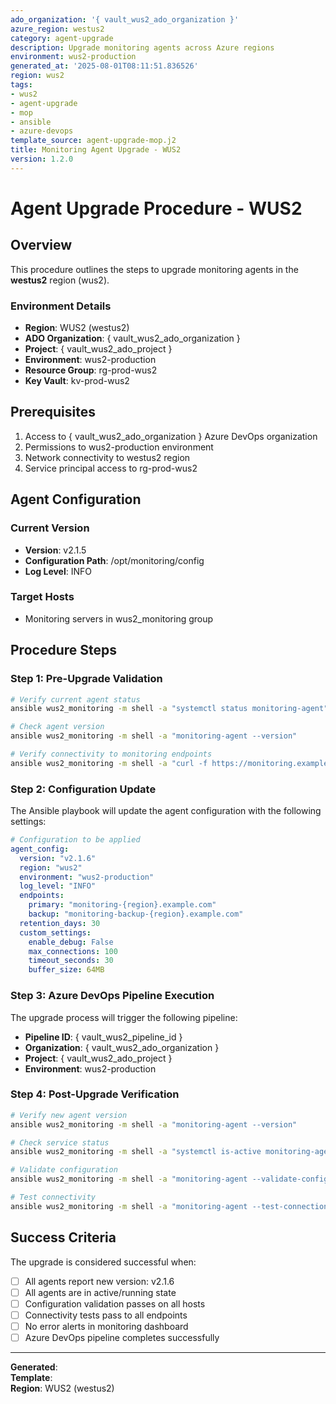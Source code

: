 ```yaml
---
ado_organization: '{ vault_wus2_ado_organization }'
azure_region: westus2
category: agent-upgrade
description: Upgrade monitoring agents across Azure regions
environment: wus2-production
generated_at: '2025-08-01T08:11:51.836526'
region: wus2
tags:
- wus2
- agent-upgrade
- mop
- ansible
- azure-devops
template_source: agent-upgrade-mop.j2
title: Monitoring Agent Upgrade - WUS2
version: 1.2.0
---
```


# Agent Upgrade Procedure - WUS2

## Overview

This procedure outlines the steps to upgrade monitoring agents in the **westus2** region (wus2).

### Environment Details

- **Region**: WUS2 (westus2)
- **ADO Organization**: { vault_wus2_ado_organization }
- **Project**: { vault_wus2_ado_project }
- **Environment**: wus2-production
- **Resource Group**: rg-prod-wus2
- **Key Vault**: kv-prod-wus2

## Prerequisites

1. Access to { vault_wus2_ado_organization } Azure DevOps organization
2. Permissions to wus2-production environment
3. Network connectivity to westus2 region
4. Service principal access to rg-prod-wus2

## Agent Configuration

### Current Version
- **Version**: v2.1.5
- **Configuration Path**: /opt/monitoring/config
- **Log Level**: INFO

### Target Hosts
- Monitoring servers in wus2_monitoring group

## Procedure Steps

### Step 1: Pre-Upgrade Validation

```bash
# Verify current agent status
ansible wus2_monitoring -m shell -a "systemctl status monitoring-agent"

# Check agent version
ansible wus2_monitoring -m shell -a "monitoring-agent --version"

# Verify connectivity to monitoring endpoints
ansible wus2_monitoring -m shell -a "curl -f https://monitoring.example.com/health"
```

### Step 2: Configuration Update

The Ansible playbook will update the agent configuration with the following settings:

```yaml
# Configuration to be applied
agent_config:
  version: "v2.1.6"
  region: "wus2"
  environment: "wus2-production"
  log_level: "INFO"
  endpoints:
    primary: "monitoring-{region}.example.com"
    backup: "monitoring-backup-{region}.example.com"
  retention_days: 30
  custom_settings:
    enable_debug: False
    max_connections: 100
    timeout_seconds: 30
    buffer_size: 64MB
```

### Step 3: Azure DevOps Pipeline Execution

The upgrade process will trigger the following pipeline:

- **Pipeline ID**: { vault_wus2_pipeline_id }
- **Organization**: { vault_wus2_ado_organization }
- **Project**: { vault_wus2_ado_project }
- **Environment**: wus2-production

### Step 4: Post-Upgrade Verification

```bash
# Verify new agent version
ansible wus2_monitoring -m shell -a "monitoring-agent --version"

# Check service status
ansible wus2_monitoring -m shell -a "systemctl is-active monitoring-agent"

# Validate configuration
ansible wus2_monitoring -m shell -a "monitoring-agent --validate-config"

# Test connectivity
ansible wus2_monitoring -m shell -a "monitoring-agent --test-connection"
```

## Success Criteria

The upgrade is considered successful when:

- [ ] All agents report new version: v2.1.6
- [ ] All agents are in active/running state
- [ ] Configuration validation passes on all hosts
- [ ] Connectivity tests pass to all endpoints
- [ ] No error alerts in monitoring dashboard
- [ ] Azure DevOps pipeline completes successfully

---

**Generated**:   
**Template**:   
**Region**: WUS2 (westus2)